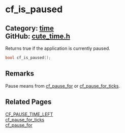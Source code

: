 # cf_is_paused

Category: [time](https://github.com/RandyGaul/cute_framework/blob/master/docs/api_reference?id=time)  
GitHub: [cute_time.h](https://github.com/RandyGaul/cute_framework/blob/master/include/cute_time.h)  
---

Returns true if the application is currently paused.

```cpp
bool cf_is_paused();
```

## Remarks

Pause means from [cf_pause_for](https://github.com/RandyGaul/cute_framework/blob/master/docs/time/cf_pause_for.md) or [cf_pause_for_ticks](https://github.com/RandyGaul/cute_framework/blob/master/docs/time/cf_pause_for_ticks.md).

## Related Pages

[CF_PAUSE_TIME_LEFT](https://github.com/RandyGaul/cute_framework/blob/master/docs/time/cf_pause_time_left.md)  
[cf_pause_for_ticks](https://github.com/RandyGaul/cute_framework/blob/master/docs/time/cf_pause_for_ticks.md)  
[cf_pause_for](https://github.com/RandyGaul/cute_framework/blob/master/docs/time/cf_pause_for.md)  
